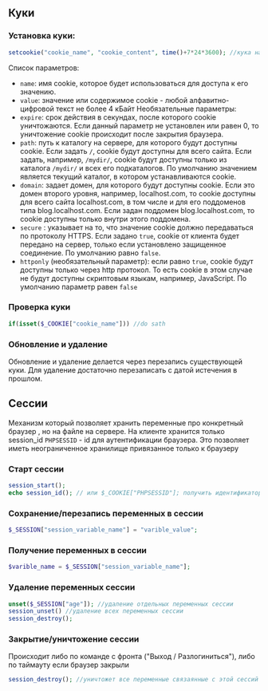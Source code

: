 ## Куки
### Установка куки:
```php
setcookie("cookie_name", "cookie_content", time()+7*24*3600); //кука на неделю 7 дней * 24 часа * 3600 секунд в часе
```
Список параметров:
- `name`: имя cookie, которое будет использоваться для доступа к его значению. 
- `value`: значение или содержимое cookie - любой алфавитно-цифровой текст не более 4 кБайт
Необязательные параметры:
- `expire`: срок действия в секундах, после которого cookie уничтожаются. Если данный параметр не установлен или равен 0, то уничтожение cookie происходит после закрытия браузера. 
- `path`: путь к каталогу на сервере, для которого будут доступны cookie. Если задать `/`, cookie будут доступны для всего сайта. Если задать, например, `/mydir/`, cookie будут доступны только из каталога `/mydir/` и всех его подкаталогов. По умолчанию значением является текущий каталог, в котором устанавливаются cookie.
- `domain`: задает домен, для которого будут доступны cookie. Если это домен второго уровня, например, localhost.com, то cookie доступны для всего сайта localhost.com, в том числе и для его поддоменов типа blog.localhost.com. Если задан поддомен blog.localhost.com, то cookie доступны только внутри этого поддомена.
- `secure` : указывает на то, что значение cookie должно передаваться по протоколу HTTPS. Если задано `true`, cookie от клиента будет передано на сервер, только если установлено защищенное соединение. По умолчанию равно `false`. 
- `httponly` (необязательный параметр): если равно `true`, cookie будут доступны только через http протокол. То есть cookie в этом случае не будут доступны скриптовым языкам, например, JavaScript. По умолчанию параметр равен `false`

### Проверка куки
```php
if(isset($_COOKIE["cookie_name"])) //do sath
```

### Обновление и удаление
Обновление и удаление делается через перезапись существующей куки. Для удаление достаточно перезаписать с датой истечения в прошлом.


## Сессии
Механизм который позволяет хранить переменные про конкретный браузер , но на файле на сервере. На клиенте хранится только session_id `PHPSESSID` - id для аутентификации браузера. Это позволяет иметь неограниченное хранилище привязанное только к браузеру

### Старт сессии
```php
session_start();
echo session_id(); // или $_COOKIE["PHPSESSID"]; получить идентификатор сессии
```

### Сохранение/перезапись переменных в сессии
```php
$_SESSION["session_variable_name"] = "varible_value";
```

### Получение переменных в сессии
```php
$varible_name = $_SESSION["session_variable_name"];
```

### Удаление переменных сессии
```php
unset($_SESSION["age"]); //удаление отдельных переменных сессии
session_unset() //удаление всех переменных сессии
session_destroy();
```

### Закрытие/уничтожение сессии
Происходит либо по команде с фронта ("Выход / Разлогиниться"), либо по таймауту если браузер закрыли
```php
session_destroy(); //уничтожет все переменные связаянные с этой сессий и завершает сессию.
```
